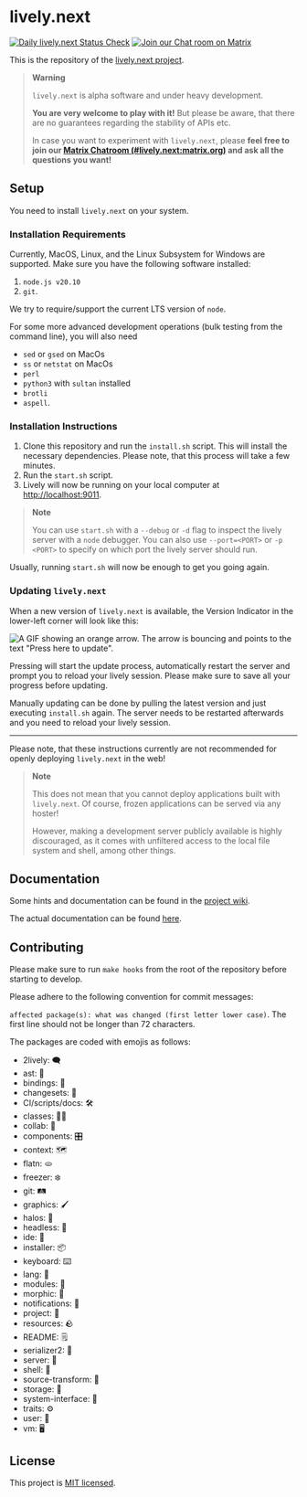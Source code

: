# lively.next

[![Daily `lively.next` Status Check](https://github.com/LivelyKernel/lively.next/actions/workflows/daily-ci-checks.yml/badge.svg?branch=main)](https://github.com/LivelyKernel/lively.next/actions/workflows/daily-ci-checks.yml)
[![Join our Chat room on Matrix](https://img.shields.io/badge/matrix%20chat-JOIN-success)](https://matrix.to/#/#lively.next:matrix.org)

This is the repository of the [lively.next project](https://lively-next.org).

> **Warning**
>
> `lively.next` is alpha software and under heavy development.
>
> **You are very welcome to play with it!** But please be aware, that there are no guarantees regarding the stability of APIs etc.
>
> In case you want to experiment with `lively.next`, please **feel free to join our [Matrix Chatroom (#lively.next:matrix.org)](https://matrix.to/#/#lively.next:matrix.org) and ask all the questions you want!**

## Setup

You need to install `lively.next` on your system.

### Installation Requirements

Currently, MacOS, Linux, and the Linux Subsystem for Windows are supported.
Make sure you have the following software installed:

1. `node.js v20.10`
2. `git`.

We try to require/support the current LTS version of `node`.

For some more advanced development operations (bulk testing from the command line), you will also need 

- `sed` or `gsed` on MacOs
- `ss` or `netstat` on MacOs
- `perl`
- `python3` with `sultan` installed
- `brotli`
- `aspell`.

### Installation Instructions

1. Clone this repository and run the `install.sh` script. This will install the necessary dependencies. Please note, that this process will take a few minutes.
2. Run the `start.sh` script.
3. Lively will now be running on your local computer at [http://localhost:9011](http://localhost:9011).

> **Note**
>
> You can use `start.sh` with a `--debug` or `-d` flag to inspect the lively server with a `node` debugger. You can also use `--port=<PORT>` or `-p <PORT>` to specify on which port the lively server should run.

Usually, running `start.sh` will now be enough to get you going again.

### Updating `lively.next`

When a new version of `lively.next` is available, the Version Indicator in the lower-left corner will look like this:

![A GIF showing an orange arrow. The arrow is bouncing and points to the text "Press here to update".](./assets/update.gif)

Pressing will start the update process, automatically restart the server and prompt you to reload your lively session. Please make sure to save all your progress before updating.

Manually updating can be done by pulling the latest version and just executing `install.sh` again. The server needs to be restarted afterwards and you need to reload your lively session.

---

Please note, that these instructions currently are not recommended for openly deploying `lively.next` in the web!

> **Note**
>
> This does not mean that you cannot deploy applications built with `lively.next`. Of course, frozen applications can be served via any hoster!
> 
> However, making a development server publicly available is highly discouraged, as it comes with unfiltered access to the local file system and shell, among other things.

## Documentation

Some hints and documentation can be found in the [project wiki](https://github.com/LivelyKernel/lively.next/wiki).

The actual documentation can be found [here](https://livelykernel.github.io/lively.next/).

## Contributing

Please make sure to run `make hooks` from the root of the repository before starting to develop.

Please adhere to the following convention for commit messages:

`affected package(s): what was changed (first letter lower case)`. The first line should not be longer than 72 characters.

The packages are coded with emojis as follows:

- 2lively: 🗨️
- ast: 🌳
- bindings: 🎀
- changesets: 🔣
- CI/scripts/docs: 🛠️
- classes: 🧑‍🏫
- collab: 💭
- components: 🎛️
- context: 🗺️
- flatn: 🫓
- freezer: ❄️
- git: 🛤️
- graphics: 🖌️
- halos: 👼
- headless: 🤕
- ide: 🧰
- installer: 📦
- keyboard: ⌨️
- lang: 📙
- modules: 🧩
- morphic: 🎨
- notifications: 🔔
- project: 📂
- resources: 🪨
- README: 🗒️
- serializer2: 📇
- server: 👔
- shell: 🐚
- source-transform: 🔁
- storage: 💾
- system-interface: 📠
- traits: ⚙️
- user: 👤
- vm: 🖥️

## License

This project is [MIT licensed](LICENSE).
